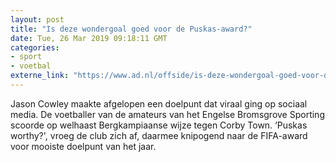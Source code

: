 ```yaml
---
layout: post
title: "Is deze wondergoal goed voor de Puskas-award?"
date: Tue, 26 Mar 2019 09:18:11 GMT
categories: 
- sport 
- voetbal 
externe_link: "https://www.ad.nl/offside/is-deze-wondergoal-goed-voor-de-puskas-award~vaaa70e76/"
---
```


Jason Cowley maakte afgelopen een doelpunt dat viraal ging op sociaal media. De voetballer van de amateurs van het Engelse Bromsgrove Sporting scoorde op welhaast Bergkampiaanse wijze tegen Corby Town. ‘Puskas worthy?', vroeg de club zich af, daarmee knipogend naar de FIFA-award voor mooiste doelpunt van het jaar.
